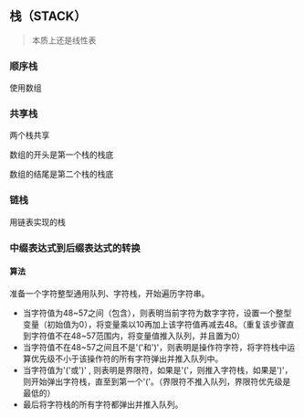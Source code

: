 ## 栈（STACK）

> 本质上还是线性表

### 顺序栈

使用数组



### 共享栈

 两个栈共享

数组的开头是第一个栈的栈底

数组的结尾是第二个栈的栈底

### 链栈

用链表实现的栈



### 中缀表达式到后缀表达式的转换

#### 算法

准备一个字符整型通用队列、字符栈，开始遍历字符串。

* 当字符值为48~57之间（包含），则表明当前字符为数字字符，设置一个整型变量（初始值为0），将变量乘以10再加上该字符值再减去48。（重复该步骤直到字符值不在48~57范围内，将变量值推入队列，并且置为0）
* 当字符值不在48~57之间且不是'('和')'，则表明是操作符字符，将字符栈中运算优先级不小于该操作符的所有字符弹出并推入队列中。
* 当字符值为'('或')' , 则表明是界限符，如果是'('，则推入字符栈，如果是')'，则开始弹出字符栈，直至到第一个'('。（界限符不推入队列，界限符优先级是最低的）
* 最后将字符栈的所有字符都弹出并推入队列。